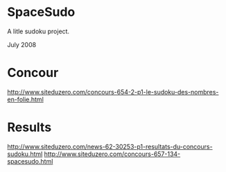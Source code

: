 SpaceSudo
=========

A litle sudoku project.


July 2008


Concour
=======

http://www.siteduzero.com/concours-654-2-p1-le-sudoku-des-nombres-en-folie.html

Results
=======

http://www.siteduzero.com/news-62-30253-p1-resultats-du-concours-sudoku.html
http://www.siteduzero.com/concours-657-134-spacesudo.html